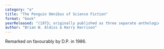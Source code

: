 ```yaml
---
category: "a"
title: "The Penguin Omnibus of Science Fiction"
format: "book"
yearReleased: "(1973; originally published as three separate anthologies, from 1961–1964)"
author: "Brian W. Aldiss & Harry Harrison"
---
```

Remarked on favourably by D.P. in 1986.
 